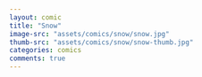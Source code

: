 ```yaml
---
layout: comic
title: "Snow"
image-src: "assets/comics/snow/snow.jpg"
thumb-src: "assets/comics/snow/snow-thumb.jpg"
categories: comics
comments: true
---
```

